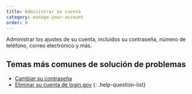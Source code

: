 ```yaml
---
title: Administrar su cuenta
category: manage-your-account
order: 0
---
```


Administrar los ajustes de su cuenta, incluidos su contraseña, número de teléfono, correo electrónico y más.

## Temas más comunes de solución de problemas

* [Cambiar su contraseña](site.baseurl/help/manage-your-account/change-your-password/)
* [Eliminar su cuenta de login.gov](site.baseurl/help/manage-your-account/delete-your-account/)
{: .help-question-list}
